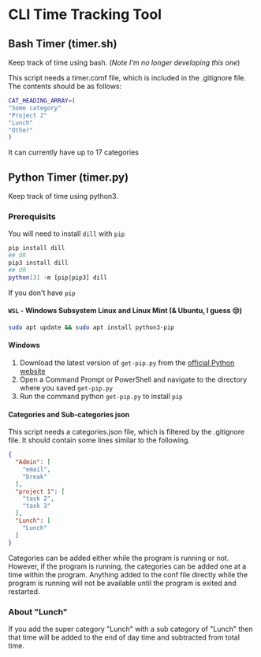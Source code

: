 # CLI Time Tracking Tool

## Bash Timer (timer.sh)

Keep track of time using bash. (_Note I'm no longer developing this one_)

This script needs a timer.comf file, which is included in the .gitignore file.
The contents should be as follows:

```bash
CAT_HEADING_ARRAY=(
"Some category"
"Project 2"
"Lunch"
"Other"
)
```

It can currently have up to 17 categories

## Python Timer (timer.py)

Keep track of time using python3.

### Prerequisits

You will need to install `dill` with `pip`

```bash
pip install dill
## OR
pip3 install dill
## OR
python[3] -m [pip|pip3] dill
```

If you don't have `pip`

#### `WSL` - Windows Subsystem Linux and Linux Mint (& Ubuntu, I guess 😒)

```bash
sudo apt update && sudo apt install python3-pip
```

#### Windows

1) Download the latest version of `get-pip.py` from the [official Python website](https://bootstrap.pypa.io/get-pip.py)
2) Open a Command Prompt or PowerShell and navigate to the directory where you saved `get-pip.py`
3) Run the command python `get-pip.py` to install `pip`

#### Categories and Sub-categories json

This script needs a categories.json file, which is filtered by the .gitignore
 file. It should contain some lines similar to the following.

```json
{
  "Admin": [
    "email",
    "break"
  ],
  "project 1": [
    "task 2",
    "task 3"
  ],
  "Lunch": [
    "Lunch"
  ]
}
```

Categories can be added either while the program is running or not. However, if
the program is running, the categories can be added one at a time within the
program. Anything added to the conf file directly while the program is running
will not be available until the program is exited and restarted.

### About "Lunch"

If you add the super category "Lunch" with a sub category of "Lunch" then that
time will be added to the end of day time and subtracted from total time.

